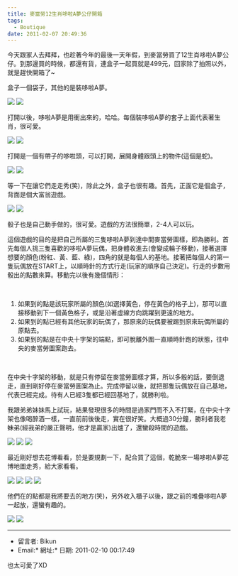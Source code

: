 ```yaml
---
title: 麥當勞12生肖哆啦A夢公仔開箱
tags:
  - Boutique
date: 2011-02-07 20:49:36
---
```


今天跟家人去拜拜，也趁著今年的最後一天年假，到麥當勞買了12生肖哆啦A夢公仔。到那邊買的時候，都還有貨，連盒子一起買就是499元，回家除了拍照以外，就是趕快開箱了~

盒子一個袋子，其他的是裝哆啦A夢。

![](http://e.blog.xuite.net/e/2/3/2/11844378/blog_1638788/txt/42570648/0.jpg)
![](http://e.blog.xuite.net/e/2/3/2/11844378/blog_1638788/txt/42570648/1.jpg)

打開以後，哆啦A夢是用衝出來的，哈哈。每個裝哆啦A夢的套子上面代表著生肖，很可愛。

![](http://e.blog.xuite.net/e/2/3/2/11844378/blog_1638788/txt/42570648/2.jpg)
![](http://e.blog.xuite.net/e/2/3/2/11844378/blog_1638788/txt/42570648/3.jpg)

打開是一個有帶子的哆啦頭，可以打開，展開身體跟頭上的物件(這個是蛇)。

![](http://e.blog.xuite.net/e/2/3/2/11844378/blog_1638788/txt/42570648/4.jpg)
![](http://e.blog.xuite.net/e/2/3/2/11844378/blog_1638788/txt/42570648/5.jpg)

等一下在讓它們走走秀(笑)，除此之外，盒子也很有趣。首先，正面它是個盒子，背面是個大富翁遊戲。

![](http://e.blog.xuite.net/e/2/3/2/11844378/blog_1638788/txt/42570648/6.jpg)
![](http://e.blog.xuite.net/e/2/3/2/11844378/blog_1638788/txt/42570648/7.jpg)

骰子也是自己動手做的，很可愛。遊戲的方法很簡單，2-4人可以玩。

這個遊戲的目的是把自己所屬的三隻哆啦A夢到達中間麥當勞圖樣，即為勝利。首先每個人挑三隻喜歡的哆啦A夢玩偶，把身體收進去(會變成輪子移動)，接著選擇想要的顏色(粉紅、黃、藍、綠)，四角的就是每個人的基地。接著把每個人的第一隻玩偶放在START上，以順時針的方式行走(玩家的順序自己決定)。行走的步數用骰出的點數來算。移動完以後有幾個情形：

&nbsp;

1.  如果到的點是該玩家所屬的顏色(如選擇黃色，停在黃色的格子上)，那可以直接移動到下一個黃色格子，或是沿著虛線方向跳躍到更遠的地方。
2.  如果到的點已經有其他玩家的玩偶了，那原來的玩偶要被踢到原來玩偶所屬的原點去。
3.  如果到的點是在中央十字架的端點，即可脫離外圍一直順時針跑的狀態，往中央的麥當勞圖案跑去。

&nbsp;

在中央十字架的移動，就是只有停留在麥當勞圖樣才算，所以多骰的話，要倒退走，直到剛好停在麥當勞圖案為止。完成停留以後，就把那隻玩偶放在自己基地，代表已經完成。待有人已經3隻都已經回基地了，就勝利啦。

我跟弟弟妹妹馬上試玩，結果發現很多的時間是過家門而不入不打緊，在中央十字架也像喝醉酒一樣，一直前前後後走，實在很好笑。大概過30分鐘，勝利者我老<s>妹</s>弟(經我弟的嚴正聲明，他才是贏家)出爐了，還蠻殺時間的遊戲。

![](http://e.blog.xuite.net/e/2/3/2/11844378/blog_1638788/txt/42570648/8.jpg)
![](http://e.blog.xuite.net/e/2/3/2/11844378/blog_1638788/txt/42570648/9.jpg)
![](http://e.blog.xuite.net/e/2/3/2/11844378/blog_1638788/txt/42570648/10.jpg)

最近剛好想去花博看看，於是要規劃一下，配合買了這個，乾脆來一場哆啦A夢花博地圖走秀，給大家看看。

![](http://e.blog.xuite.net/e/2/3/2/11844378/blog_1638788/txt/42570648/16.jpg)
![](http://e.blog.xuite.net/e/2/3/2/11844378/blog_1638788/txt/42570648/17.jpg)
![](http://e.blog.xuite.net/e/2/3/2/11844378/blog_1638788/txt/42570648/18.jpg)
![](http://e.blog.xuite.net/e/2/3/2/11844378/blog_1638788/txt/42570648/19.jpg)

他們在的點都是我將要去的地方(笑)，另外收入櫃子以後，跟之前的堆疊哆啦A夢一起放，還蠻有趣的。

![](http://e.blog.xuite.net/e/2/3/2/11844378/blog_1638788/txt/42570648/20.jpg)
![](http://e.blog.xuite.net/e/2/3/2/11844378/blog_1638788/txt/42570648/21.jpg)

* * *

*   留言者: Bikun
*   Email:*   網址:*   日期: 2011-02-10 00:17:49

也太可愛了XD